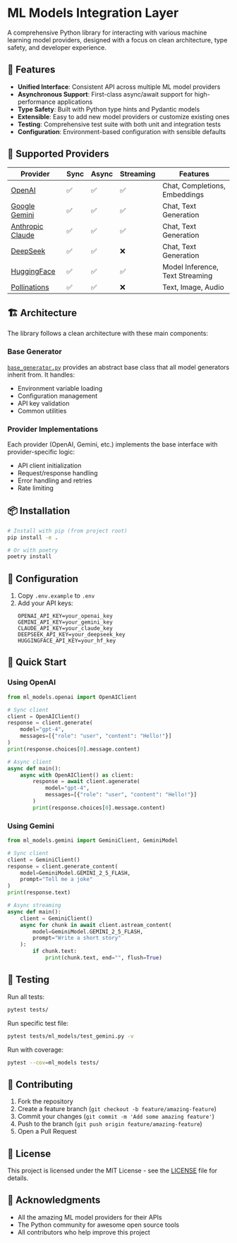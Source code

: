 # ML Models Integration Layer

A comprehensive Python library for interacting with various machine learning model providers, designed with a focus on clean architecture, type safety, and developer experience.

## 🌟 Features

- **Unified Interface**: Consistent API across multiple ML model providers
- **Asynchronous Support**: First-class async/await support for high-performance applications
- **Type Safety**: Built with Python type hints and Pydantic models
- **Extensible**: Easy to add new model providers or customize existing ones
- **Testing**: Comprehensive test suite with both unit and integration tests
- **Configuration**: Environment-based configuration with sensible defaults

## 🚀 Supported Providers

| Provider | Sync | Async | Streaming | Features |
|----------|------|-------|-----------|----------|
| [OpenAI](openai/) | ✅ | ✅ | ✅ | Chat, Completions, Embeddings |
| [Google Gemini](gemini/) | ✅ | ✅ | ✅ | Chat, Text Generation |
| [Anthropic Claude](claude/) | ✅ | ✅ | ✅ | Chat, Text Generation |
| [DeepSeek](deepseek/) | ✅ | ✅ | ❌ | Chat, Text Generation |
| [HuggingFace](huggingface/) | ✅ | ✅ | ✅ | Model Inference, Text Streaming |
| [Pollinations](pollinations/) | ✅ | ✅ | ❌ | Text, Image, Audio |

## 🏗️ Architecture

The library follows a clean architecture with these main components:

### Base Generator

[`base_generator.py`](base_generator.py) provides an abstract base class that all model generators inherit from. It handles:
- Environment variable loading
- Configuration management
- API key validation
- Common utilities

### Provider Implementations

Each provider (OpenAI, Gemini, etc.) implements the base interface with provider-specific logic:
- API client initialization
- Request/response handling
- Error handling and retries
- Rate limiting

## 📦 Installation

```bash
# Install with pip (from project root)
pip install -e .

# Or with poetry
poetry install
```

## 🔧 Configuration

1. Copy `.env.example` to `.env`
2. Add your API keys:
   ```
   OPENAI_API_KEY=your_openai_key
   GEMINI_API_KEY=your_gemini_key
   CLAUDE_API_KEY=your_claude_key
   DEEPSEEK_API_KEY=your_deepseek_key
   HUGGINGFACE_API_KEY=your_hf_key
   ```

## 🚀 Quick Start

### Using OpenAI

```python
from ml_models.openai import OpenAIClient

# Sync client
client = OpenAIClient()
response = client.generate(
    model="gpt-4",
    messages=[{"role": "user", "content": "Hello!"}]
)
print(response.choices[0].message.content)

# Async client
async def main():
    async with OpenAIClient() as client:
        response = await client.agenerate(
            model="gpt-4",
            messages=[{"role": "user", "content": "Hello!"}]
        )
        print(response.choices[0].message.content)
```

### Using Gemini

```python
from ml_models.gemini import GeminiClient, GeminiModel

# Sync client
client = GeminiClient()
response = client.generate_content(
    model=GeminiModel.GEMINI_2_5_FLASH,
    prompt="Tell me a joke"
)
print(response.text)

# Async streaming
async def main():
    client = GeminiClient()
    async for chunk in await client.astream_content(
        model=GeminiModel.GEMINI_2_5_FLASH,
        prompt="Write a short story"
    ):
        if chunk.text:
            print(chunk.text, end="", flush=True)
```

## 🧪 Testing

Run all tests:
```bash
pytest tests/
```

Run specific test file:
```bash
pytest tests/ml_models/test_gemini.py -v
```

Run with coverage:
```bash
pytest --cov=ml_models tests/
```

## 🤝 Contributing

1. Fork the repository
2. Create a feature branch (`git checkout -b feature/amazing-feature`)
3. Commit your changes (`git commit -m 'Add some amazing feature'`)
4. Push to the branch (`git push origin feature/amazing-feature`)
5. Open a Pull Request

## 📄 License

This project is licensed under the MIT License - see the [LICENSE](LICENSE) file for details.

## 🙏 Acknowledgments

- All the amazing ML model providers for their APIs
- The Python community for awesome open source tools
- All contributors who help improve this project
